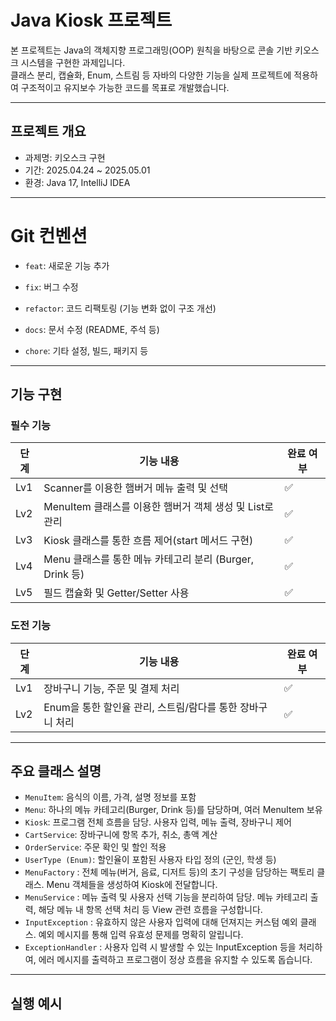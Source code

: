 # Java Kiosk 프로젝트

본 프로젝트는 Java의 객체지향 프로그래밍(OOP) 원칙을 바탕으로 콘솔 기반 키오스크 시스템을 구현한 과제입니다.  
클래스 분리, 캡슐화, Enum, 스트림 등 자바의 다양한 기능을 실제 프로젝트에 적용하여 구조적이고 유지보수 가능한 코드를 목표로 개발했습니다.

<hr>

## 프로젝트 개요

- 과제명: 키오스크 구현
- 기간: 2025.04.24 ~ 2025.05.01
- 환경: Java 17, IntelliJ IDEA

<hr>

# Git 컨벤션
- `feat`: 새로운 기능 추가

- `fix`: 버그 수정

- `refactor`: 	코드 리팩토링 (기능 변화 없이 구조 개선)

- `docs`: 문서 수정 (README, 주석 등)

- `chore`: 기타 설정, 빌드, 패키지 등

<hr>


## 기능 구현

### 필수 기능

| 단계 | 기능 내용 | 완료 여부 |
|------|-----------|------------|
| Lv1  | Scanner를 이용한 햄버거 메뉴 출력 및 선택 | ✅ |
| Lv2  | MenuItem 클래스를 이용한 햄버거 객체 생성 및 List로 관리 | ✅ |
| Lv3  | Kiosk 클래스를 통한 흐름 제어(start 메서드 구현) | ✅ |
| Lv4  | Menu 클래스를 통한 메뉴 카테고리 분리 (Burger, Drink 등) | ✅ |
| Lv5  | 필드 캡슐화 및 Getter/Setter 사용 | ✅ |

### 도전 기능

| 단계 | 기능 내용 | 완료 여부 |
|------|-----------|------------|
| Lv1  | 장바구니 기능, 주문 및 결제 처리 | ✅ |
| Lv2  | Enum을 통한 할인율 관리, 스트림/람다를 통한 장바구니 처리 | ✅ |

<hr>

## 주요 클래스 설명

- `MenuItem`: 음식의 이름, 가격, 설명 정보를 포함
- `Menu`: 하나의 메뉴 카테고리(Burger, Drink 등)를 담당하며, 여러 MenuItem 보유
- `Kiosk`: 프로그램 전체 흐름을 담당. 사용자 입력, 메뉴 출력, 장바구니 제어
- `CartService`: 장바구니에 항목 추가, 취소, 총액 계산
- `OrderService`: 주문 확인 및 할인 적용
- `UserType (Enum)`: 할인율이 포함된 사용자 타입 정의 (군인, 학생 등)
- `MenuFactory` : 전체 메뉴(버거, 음료, 디저트 등)의 초기 구성을 담당하는 팩토리 클래스. Menu 객체들을 생성하여 Kiosk에 전달합니다.
- `MenuService` : 메뉴 출력 및 사용자 선택 기능을 분리하여 담당. 메뉴 카테고리 출력, 해당 메뉴 내 항목 선택 처리 등 View 관련 흐름을 구성합니다.
- `InputException` : 유효하지 않은 사용자 입력에 대해 던져지는 커스텀 예외 클래스. 예외 메시지를 통해 입력 유효성 문제를 명확히 알립니다.
- `ExceptionHandler` : 사용자 입력 시 발생할 수 있는 InputException 등을 처리하여, 에러 메시지를 출력하고 프로그램이 정상 흐름을 유지할 수 있도록 돕습니다.

<hr>

## 실행 예시
